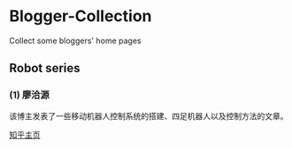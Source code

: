 # Blogger-Collection

Collect some bloggers' home pages

## Robot series

### (1) 廖洽源

该博主发表了一些移动机器人控制系统的搭建、四足机器人以及控制方法的文章。

[知乎主页](https://www.zhihu.com/people/liao-qia-yuan/posts)
